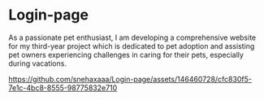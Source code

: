 # Login-page
As a passionate pet enthusiast, I am developing a comprehensive website for my third-year project which is dedicated to pet adoption and assisting pet owners experiencing challenges in caring for their pets, especially during vacations.

https://github.com/snehaxaaa/Login-page/assets/146460728/cfc830f5-7e1c-4bc8-8555-98775832e710
